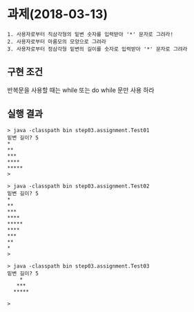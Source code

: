 # 과제(2018-03-13)
    1. 사용자로부터 직삼각형의 밑변 숫자를 입력받아 '*' 문자로 그려라!
    2. 사용자로부터 마름모의 모양으로 그려라 
    3. 사용자로부터 정삼각형 밑변의 길이를 숫자로 입력받아 '*' 문자로 그려라

## 구현 조건
반복문을 사용할 때는 while 또는 do while 문만 사용 하라
## 실행 결과
```
> java -classpath bin step03.assignment.Test01
밑변 길이? 5
*
**
***
****
*****
>
``` 

```
> java -classpath bin step03.assignment.Test02
밑변 길이? 5
*
**
***
****
*****
****
***
**
*
>
``` 


```
> java -classpath bin step03.assignment.Test03
밑변 길이? 5
    *
   ***
  *****
  
>
``` 